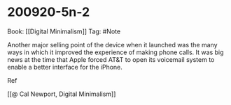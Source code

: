 # 200920-5n-2

Book: [[Digital Minimalism]]
Tag: #Note

Another major selling point of the device when it launched was the many ways in which it improved the experience of making phone calls. It was big news at the time that Apple forced AT&T to open its voicemail system to enable a better interface for the iPhone.

Ref

[[@ Cal Newport, Digital Minimalism]]